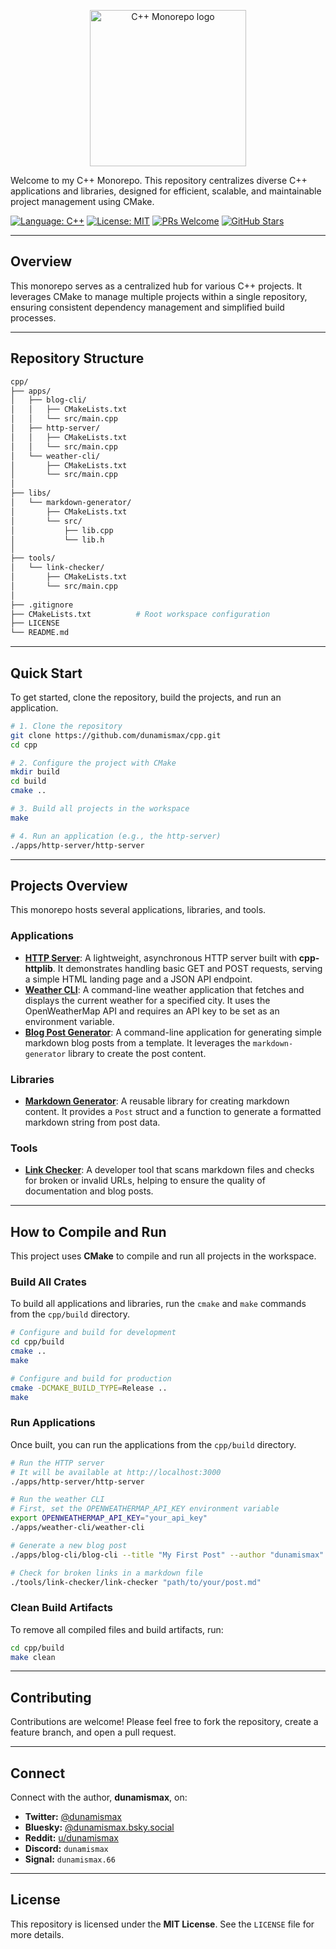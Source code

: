 <p align="center">
  <img src="https://upload.wikimedia.org/wikipedia/commons/thumb/1/18/ISO_C%2B%2B_Logo.svg/1200px-ISO_C%2B%2B_Logo.svg.png" alt="C++ Monorepo logo" width="250"/>
</p>

Welcome to my C++ Monorepo. This repository centralizes diverse C++ applications and libraries, designed for efficient, scalable, and maintainable project management using CMake.

[![Language: C++](https://img.shields.io/badge/Language-C%2B%2B-blue.svg)](https://isocpp.org/)
[![License: MIT](https://img.shields.io/badge/License-MIT-yellow.svg)](https://github.com/dunamismax/cpp/blob/main/LICENSE)
[![PRs Welcome](https://img.shields.io/badge/PRs-welcome-brightgreen.svg?style=flat-square)](https://github.com/dunamismax/cpp/pulls)
[![GitHub Stars](https://img.shields.io/github/stars/dunamismax/cpp)](https://github.com/dunamismax/cpp/stargazers)

---

## Overview

This monorepo serves as a centralized hub for various C++ projects. It leverages CMake to manage multiple projects within a single repository, ensuring consistent dependency management and simplified build processes.

---

## Repository Structure

```sh
cpp/
├── apps/
│   ├── blog-cli/
│   │   ├── CMakeLists.txt
│   │   └── src/main.cpp
│   ├── http-server/
│   │   ├── CMakeLists.txt
│   │   └── src/main.cpp
│   └── weather-cli/
│       ├── CMakeLists.txt
│       └── src/main.cpp
│
├── libs/
│   └── markdown-generator/
│       ├── CMakeLists.txt
│       └── src/
│           ├── lib.cpp
│           └── lib.h
│
├── tools/
│   └── link-checker/
│       ├── CMakeLists.txt
│       └── src/main.cpp
│
├── .gitignore
├── CMakeLists.txt          # Root workspace configuration
├── LICENSE
└── README.md
```

---

## Quick Start

To get started, clone the repository, build the projects, and run an application.

```bash
# 1. Clone the repository
git clone https://github.com/dunamismax/cpp.git
cd cpp

# 2. Configure the project with CMake
mkdir build
cd build
cmake ..

# 3. Build all projects in the workspace
make

# 4. Run an application (e.g., the http-server)
./apps/http-server/http-server
```

---

## Projects Overview

This monorepo hosts several applications, libraries, and tools.

### Applications

- **[HTTP Server](https://github.com/dunamismax/cpp/blob/main/cpp/apps/http-server/src/main.cpp)**: A lightweight, asynchronous HTTP server built with **cpp-httplib**. It demonstrates handling basic GET and POST requests, serving a simple HTML landing page and a JSON API endpoint.
- **[Weather CLI](https://github.com/dunamismax/cpp/blob/main/cpp/apps/weather-cli/src/main.cpp)**: A command-line weather application that fetches and displays the current weather for a specified city. It uses the OpenWeatherMap API and requires an API key to be set as an environment variable.
- **[Blog Post Generator](https://github.com/dunamismax/cpp/blob/main/cpp/apps/blog-cli/src/main.cpp)**: A command-line application for generating simple markdown blog posts from a template. It leverages the `markdown-generator` library to create the post content.

### Libraries

- **[Markdown Generator](https://github.com/dunamismax/cpp/blob/main/cpp/libs/markdown-generator/src/lib.h)**: A reusable library for creating markdown content. It provides a `Post` struct and a function to generate a formatted markdown string from post data.

### Tools

- **[Link Checker](https://github.com/dunamismax/cpp/blob/main/cpp/tools/link-checker/src/main.cpp)**: A developer tool that scans markdown files and checks for broken or invalid URLs, helping to ensure the quality of documentation and blog posts.

---

## How to Compile and Run

This project uses **CMake** to compile and run all projects in the workspace.

### Build All Crates

To build all applications and libraries, run the `cmake` and `make` commands from the `cpp/build` directory.

```bash
# Configure and build for development
cd cpp/build
cmake ..
make

# Configure and build for production
cmake -DCMAKE_BUILD_TYPE=Release ..
make
```

### Run Applications

Once built, you can run the applications from the `cpp/build` directory.

```bash
# Run the HTTP server
# It will be available at http://localhost:3000
./apps/http-server/http-server

# Run the weather CLI
# First, set the OPENWEATHERMAP_API_KEY environment variable
export OPENWEATHERMAP_API_KEY="your_api_key"
./apps/weather-cli/weather-cli

# Generate a new blog post
./apps/blog-cli/blog-cli --title "My First Post" --author "dunamismax"

# Check for broken links in a markdown file
./tools/link-checker/link-checker "path/to/your/post.md"
```

### Clean Build Artifacts

To remove all compiled files and build artifacts, run:

```bash
cd cpp/build
make clean
```

---

## Contributing

Contributions are welcome! Please feel free to fork the repository, create a feature branch, and open a pull request.

---

## Connect

Connect with the author, **dunamismax**, on:

- **Twitter:** [@dunamismax](https://twitter.com/dunamismax)
- **Bluesky:** [@dunamismax.bsky.social](https://bsky.app/profile/dunamismax.bsky.social)
- **Reddit:** [u/dunamismax](https://www.reddit.com/user/dunamismax)
- **Discord:** `dunamismax`
- **Signal:** `dunamismax.66`

---

## License

This repository is licensed under the **MIT License**. See the `LICENSE` file for more details.
